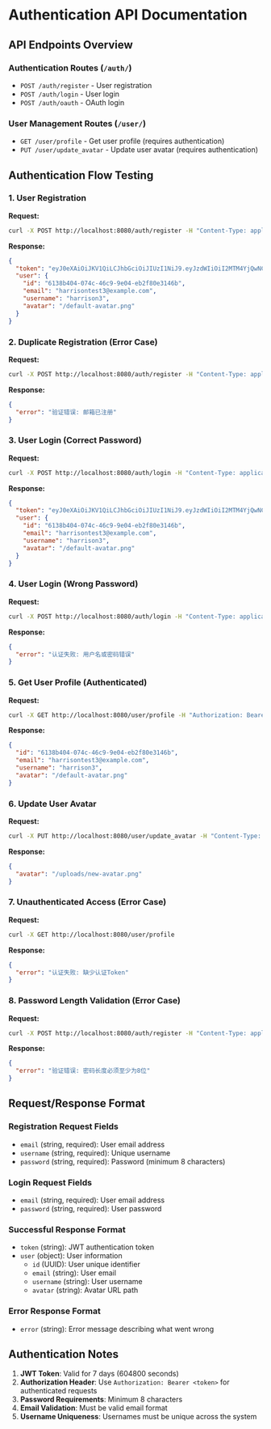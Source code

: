 # Authentication API Documentation

## API Endpoints Overview

### Authentication Routes (`/auth/`)
- `POST /auth/register` - User registration
- `POST /auth/login` - User login
- `POST /auth/oauth` - OAuth login

### User Management Routes (`/user/`)
- `GET /user/profile` - Get user profile (requires authentication)
- `PUT /user/update_avatar` - Update user avatar (requires authentication)

## Authentication Flow Testing

### 1. User Registration
**Request:**
```bash
curl -X POST http://localhost:8080/auth/register -H "Content-Type: application/json" -d "{\"email\": \"harrisontest3@example.com\", \"username\": \"harrison3\", \"password\": \"password123\"}"
```

**Response:**
```json
{
  "token": "eyJ0eXAiOiJKV1QiLCJhbGciOiJIUzI1NiJ9.eyJzdWIiOiI2MTM4YjQwNC0wNzRjLTQ2YzktOWUwNC1lYjJmODBlMzE0NmIiLCJleHAiOjE3NDg1MjkwMTQsImlhdCI6MTc0NzkyNDIxNH0.1O_jarmimg-EK-i4jDJupQd7lLiyS1I7qutUf-d1Nic",
  "user": {
    "id": "6138b404-074c-46c9-9e04-eb2f80e3146b",
    "email": "harrisontest3@example.com",
    "username": "harrison3",
    "avatar": "/default-avatar.png"
  }
}
```

### 2. Duplicate Registration (Error Case)
**Request:**
```bash
curl -X POST http://localhost:8080/auth/register -H "Content-Type: application/json" -d "{\"email\": \"harrisontest3@example.com\", \"username\": \"harrison4\", \"password\": \"anotherpassword\"}"
```

**Response:**
```json
{
  "error": "验证错误: 邮箱已注册"
}
```

### 3. User Login (Correct Password)
**Request:**
```bash
curl -X POST http://localhost:8080/auth/login -H "Content-Type: application/json" -d "{\"email\": \"harrisontest3@example.com\", \"password\": \"password123\"}"
```

**Response:**
```json
{
  "token": "eyJ0eXAiOiJKV1QiLCJhbGciOiJIUzI1NiJ9.eyJzdWIiOiI2MTM4YjQwNC0wNzRjLTQ2YzktOWUwNC1lYjJmODBlMzE0NmIiLCJleHAiOjE3NDg1MjkwMjUsImlhdCI6MTc0NzkyNDIyNX0.ogxKiGSElHXcjkzd51Ek5cvFknwryPbcZGHKebfCqfY",
  "user": {
    "id": "6138b404-074c-46c9-9e04-eb2f80e3146b",
    "email": "harrisontest3@example.com",
    "username": "harrison3",
    "avatar": "/default-avatar.png"
  }
}
```

### 4. User Login (Wrong Password)
**Request:**
```bash
curl -X POST http://localhost:8080/auth/login -H "Content-Type: application/json" -d "{\"email\": \"harrisontest3@example.com\", \"password\": \"wrongpassword\"}"
```

**Response:**
```json
{
  "error": "认证失败: 用户名或密码错误"
}
```

### 5. Get User Profile (Authenticated)
**Request:**
```bash
curl -X GET http://localhost:8080/user/profile -H "Authorization: Bearer eyJ0eXAiOiJKV1QiLCJhbGciOiJIUzI1NiJ9.eyJzdWIiOiI2MTM4YjQwNC0wNzRjLTQ2YzktOWUwNC1lYjJmODBlMzE0NmIiLCJleHAiOjE3NDg1MjkwMjUsImlhdCI6MTc0NzkyNDIyNX0.ogxKiGSElHXcjkzd51Ek5cvFknwryPbcZGHKebfCqfY"
```

**Response:**
```json
{
  "id": "6138b404-074c-46c9-9e04-eb2f80e3146b",
  "email": "harrisontest3@example.com",
  "username": "harrison3",
  "avatar": "/default-avatar.png"
}
```

### 6. Update User Avatar
**Request:**
```bash
curl -X PUT http://localhost:8080/user/update_avatar -H "Content-Type: application/json" -H "Authorization: Bearer eyJ0eXAiOiJKV1QiLCJhbGciOiJIUzI1NiJ9.eyJzdWIiOiI2MTM4YjQwNC0wNzRjLTQ2YzktOWUwNC1lYjJmODBlMzE0NmIiLCJleHAiOjE3NDg1MjkwMjUsImlhdCI6MTc0NzkyNDIyNX0.ogxKiGSElHXcjkzd51Ek5cvFknwryPbcZGHKebfCqfY" -d "\"/uploads/new-avatar.png\""
```

**Response:**
```json
{
  "avatar": "/uploads/new-avatar.png"
}
```

### 7. Unauthenticated Access (Error Case)
**Request:**
```bash
curl -X GET http://localhost:8080/user/profile
```

**Response:**
```json
{
  "error": "认证失败: 缺少认证Token"
}
```

### 8. Password Length Validation (Error Case)
**Request:**
```bash
curl -X POST http://localhost:8080/auth/register -H "Content-Type: application/json" -d "{\"email\": \"short@example.com\", \"username\": \"shortuser\", \"password\": \"123\"}"
```

**Response:**
```json
{
  "error": "验证错误: 密码长度必须至少为8位"
}
```

## Request/Response Format

### Registration Request Fields
- `email` (string, required): User email address
- `username` (string, required): Unique username  
- `password` (string, required): Password (minimum 8 characters)

### Login Request Fields
- `email` (string, required): User email address
- `password` (string, required): User password

### Successful Response Format
- `token` (string): JWT authentication token
- `user` (object): User information
  - `id` (UUID): User unique identifier
  - `email` (string): User email
  - `username` (string): User username
  - `avatar` (string): Avatar URL path

### Error Response Format
- `error` (string): Error message describing what went wrong

## Authentication Notes

1. **JWT Token**: Valid for 7 days (604800 seconds)
2. **Authorization Header**: Use `Authorization: Bearer <token>` for authenticated requests
3. **Password Requirements**: Minimum 8 characters
4. **Email Validation**: Must be valid email format
5. **Username Uniqueness**: Usernames must be unique across the system